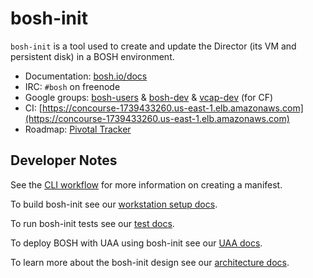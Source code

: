 # bosh-init

`bosh-init` is a tool used to create and update the Director (its VM and persistent disk) in a BOSH environment.

* Documentation: [bosh.io/docs](https://bosh.io/docs)
* IRC: `#bosh` on freenode
* Google groups:
  [bosh-users](https://groups.google.com/a/cloudfoundry.org/group/bosh-users/topics) &
  [bosh-dev](https://groups.google.com/a/cloudfoundry.org/group/bosh-dev/topics) &
  [vcap-dev](https://groups.google.com/a/cloudfoundry.org/group/vcap-dev/topics) (for CF)
* CI: [https://concourse-1739433260.us-east-1.elb.amazonaws.com](https://concourse-1739433260.us-east-1.elb.amazonaws.com)
* Roadmap: [Pivotal Tracker](https://www.pivotaltracker.com/n/projects/1133984)

## Developer Notes

See the [CLI workflow](docs/cli_workflow.md) for more information on creating a manifest.

To build bosh-init see our [workstation setup docs](https://github.com/cloudfoundry/bosh-init/blob/master/docs/build.md).

To run bosh-init tests see our [test docs](https://github.com/cloudfoundry/bosh-init/blob/master/docs/test.md).

To deploy BOSH with UAA using bosh-init see our [UAA docs](https://github.com/cloudfoundry/bosh-init/blob/master/docs/uaa.md).

To learn more about the bosh-init design see our [architecture docs](https://github.com/cloudfoundry/bosh-init/blob/master/docs/architecture.md).
